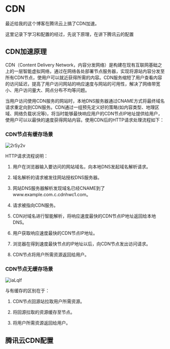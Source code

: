 # CDN

最近给我的这个博客在腾讯云上搞了CDN加速。

这里记录下学习和配置的经过，先说下原理，在讲下腾讯云的配置

## CDN加速原理

CDN（Content Delivery Network，内容分发网络）是构建在现有互联网基础之上的一层智能虚拟网络，通过在网络各处部署节点服务器，实现将源站内容分发至所有CDN节点，使用户可以就近获得所需的内容。CDN服务缩短了用户查看内容的访问延迟，提高了用户访问网站的响应速度与网站的可用性，解决了网络带宽小、用户访问量大、网点分布不均等问题。

当用户访问使用CDN服务的网站时，本地DNS服务器通过CNAME方式将最终域名请求重定向到CDN服务。CDN通过一组预先定义好的策略(如内容类型、地理区域、网络负载状况等)，将当时能够最快响应用户的CDN节点IP地址提供给用户，使用户可以以最快的速度获得网站内容。使用CDN后的HTTP请求处理流程如下：

### CDN节点有缓存场景

![2rSy2v](https://zhuduanlei-1256381138.cos.ap-guangzhou.myqcloud.com/uPic/2rSy2v.jpg)

HTTP请求流程说明：

1. 用户在浏览器输入要访问的网站域名，向本地DNS发起域名解析请求。

2. 域名解析的请求被发往网站授权DNS服务器。

3. 网站DNS服务器解析发现域名已经CNAME到了www.example.com.c.cdnhwc1.com。

4. 请求被指向CDN服务。

5. CDN对域名进行智能解析，将响应速度最快的CDN节点IP地址返回给本地DNS。

6. 用户获取响应速度最快的CDN节点IP地址。

7. 浏览器在得到速度最快节点的IP地址以后，向CDN节点发出访问请求。

8. CDN节点将用户所需资源返回给用户。

### CDN节点无缓存场景

![iaLqlf](https://zhuduanlei-1256381138.cos.ap-guangzhou.myqcloud.com/uPic/iaLqlf.jpg)

与有缓存的区别在于：

1. CDN节点回源站拉取用户所需资源。

2. 将回源拉取的资源缓存至节点。

3. 将用户所需资源返回给用户。

## 腾讯云CDN配置

